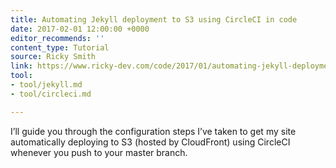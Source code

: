 ```yaml
---
title: Automating Jekyll deployment to S3 using CircleCI in code
date: 2017-02-01 12:00:00 +0000
editor_recommends: ''
content_type: Tutorial
source: Ricky Smith
link: https://www.ricky-dev.com/code/2017/01/automating-jekyll-deployment-to-s3-using-circleci/
tool:
- tool/jekyll.md
- tool/circleci.md

---
```

I’ll guide you through the configuration steps I’ve taken to get my site automatically deploying to S3 (hosted by CloudFront) using CircleCI whenever you push to your master branch.

